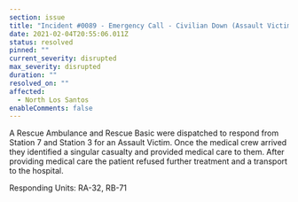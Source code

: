 ```yaml
---
section: issue
title: "Incident #0089 - Emergency Call - Civilian Down (Assault Victim)"
date: 2021-02-04T20:55:06.011Z
status: resolved
pinned: ""
current_severity: disrupted
max_severity: disrupted
duration: ""
resolved_on: ""
affected:
  - North Los Santos
enableComments: false
---
```

A Rescue Ambulance and Rescue Basic were dispatched to respond from Station 7 and Station 3 for an Assault Victim. Once the medical crew arrived they identified a singular casualty and provided medical care to them. After providing medical care the patient refused further treatment and a transport to the hospital.

Responding Units: RA-32, RB-71